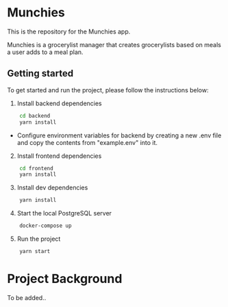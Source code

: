 # Munchies

This is the repository for the Munchies app.

Munchies is a grocerylist manager that creates grocerylists based on meals a user adds to a meal plan.

## Getting started

To get started and run the project, please follow the instructions below:

1. Install backend dependencies

```sh
    cd backend
    yarn install
```

 - Configure environment variables for backend by creating a new .env file and copy the contents from "example.env" into it.


2.  Install frontend dependencies

```sh
    cd frontend
    yarn install
```

3. Install dev dependencies

```sh
    yarn install
```

4. Start the local PostgreSQL server

```sh
    docker-compose up
```

5. Run the project

```sh
    yarn start
```

# Project Background

To be added..
